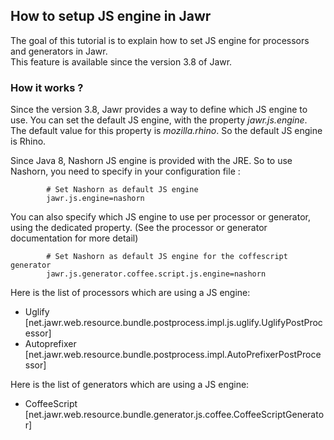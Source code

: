 How to setup JS engine in Jawr
------------

The goal of this tutorial is to explain how to set JS engine for
processors and generators in Jawr.  
This feature is available since the version 3.8 of Jawr.


### How it works ?

Since the version 3.8, Jawr provides a way to define which JS engine to
use. You can set the default JS engine, with the property
*jawr.js.engine*. The default value for this property is
*mozilla.rhino*. So the default JS engine is Rhino.

Since Java 8, Nashorn JS engine is provided with the JRE. So to use
Nashorn, you need to specify in your configuration file :


            # Set Nashorn as default JS engine
            jawr.js.engine=nashorn


You can also specify which JS engine to use per processor or generator,
using the dedicated property. (See the processor or generator
documentation for more detail)


            # Set Nashorn as default JS engine for the coffescript generator
            jawr.js.generator.coffee.script.js.engine=nashorn

Here is the list of processors which are using a JS engine:

-   Uglify
    \[net.jawr.web.resource.bundle.postprocess.impl.js.uglify.UglifyPostProcessor\]
-   Autoprefixer
    \[net.jawr.web.resource.bundle.postprocess.impl.AutoPrefixerPostProcessor\]

Here is the list of generators which are using a JS engine:

-   CoffeeScript
    \[net.jawr.web.resource.bundle.generator.js.coffee.CoffeeScriptGenerator\]

    